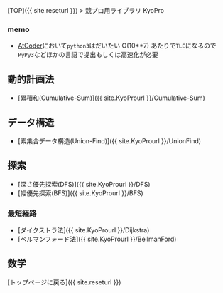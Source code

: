 [TOP]({{ site.reseturl }}) > 競プロ用ライブラリ KyoPro

### memo
* [AtCoder](https://atcoder.jp/?lang=ja)において`python3`はだいたい O(10**7) あたりで`TLE`になるので`PyPy3`などほかの言語で提出もしくは高速化が必要

## 動的計画法

* [累積和(Cumulative-Sum)]({{ site.KyoProurl }}/Cumulative-Sum)

## データ構造

* [素集合データ構造(Union-Find)]({{ site.KyoProurl }}/UnionFind)

## 探索

* [深さ優先探索(DFS)]({{ site.KyoProurl }}/DFS)
* [幅優先探索(BFS)]({{
  site.KyoProurl
}}/BFS)

### 最短経路
* [ダイクストラ法]({{ site.KyoProurl }}/Dijkstra)
* [ベルマンフォード法]({{ site.KyoProurl }}/BellmanFord)

## 数学

[トップページに戻る]({{ site.reseturl }})